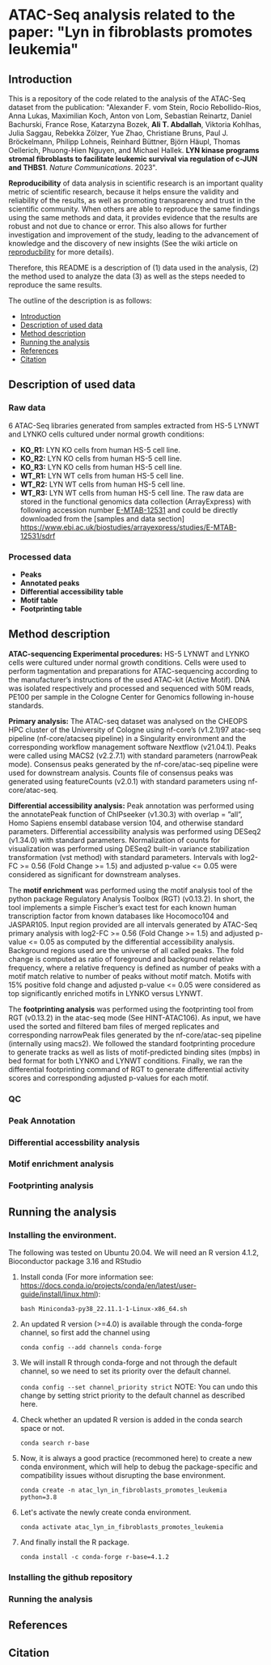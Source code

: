 # ATAC-Seq analysis related to the paper: "Lyn in fibroblasts promotes leukemia"

## Introduction
This is a repository of the code related to the analysis of the ATAC-Seq dataset from the publication: 
"Alexander F. vom Stein, Rocio Rebollido-Rios, Anna Lukas, Maximilian Koch, Anton von Lom, Sebastian Reinartz, Daniel Bachurski, France Rose, Katarzyna Bozek, **Ali T. Abdallah**, Viktoria Kohlhas, Julia Saggau, Rebekka Zölzer, Yue Zhao, Christiane Bruns, Paul J. Bröckelmann, Philipp Lohneis, Reinhard Büttner, Björn Häupl, Thomas Oellerich, Phuong-Hien Nguyen, and Michael Hallek. **LYN kinase programs stromal fibroblasts to facilitate leukemic survival via regulation of c-JUN and THBS1**. _Nature Communications_. 2023".

**Reproducibility** of data analysis in scientific research is an important quality metric of scientific research, because it helps ensure the validity and reliability of the results, as well as promoting transparency and trust in the scientific community. When others are able to reproduce the same findings using the same methods and data, it provides evidence that the results are robust and not due to chance or error. This also allows for further investigation and improvement of the study, leading to the advancement of knowledge and the discovery of new insights (See the wiki article on [reproducbility](https://en.wikipedia.org/wiki/Reproducibility) for more details). 

Therefore, this README is a description of (1) data used in the analysis, (2) the method used to analyze the data (3) as well as the steps needed to reproduce the same results.

The outline of the description is as follows:
- [Introduction](#introduction)
- [Description of used data](#description-of-used-data)
- [Method description](#method-description)
- [Running the analysis](#running-the-analysis)
- [References](#references)
- [Citation](#citation)

## Description of used data

### Raw data
6 ATAC-Seq libraries generated from samples extracted from HS-5 LYNWT and LYNKO cells cultured under normal growth conditions:
- **KO_R1:** LYN KO cells from human HS-5 cell line.
- **KO_R2:** LYN KO cells from human HS-5 cell line.
- **KO_R3:** LYN KO cells from human HS-5 cell line.
- **WT_R1:** LYN WT cells from human HS-5 cell line.
- **WT_R2:** LYN WT cells from human HS-5 cell line.
- **WT_R3:** LYN WT cells from human HS-5 cell line.
The raw data are stored in the functional genomics data collection (ArrayExpress) with following accession number [E-MTAB-12531](https://www.ebi.ac.uk/biostudies/arrayexpress/studies/E-MTAB-12531#) and could be directly downloaded from the [samples and data section] https://www.ebi.ac.uk/biostudies/arrayexpress/studies/E-MTAB-12531/sdrf 

### Processed data
- **Peaks**
- **Annotated peaks**
- **Differential accessibility table**
- **Motif table**
- **Footprinting table**

## Method description

**ATAC-sequencing Experimental procedures:** HS-5 LYNWT and LYNKO cells were cultured under normal
growth conditions. Cells were used to perform tagmentation and preparations for
ATAC-sequencing according to the manufacturer’s instructions of the used ATAC-kit
(Active Motif). DNA was isolated respectively and processed and sequenced with 50M
reads, PE100 per sample in the Cologne Center for Genomics following in-house
standards.

**Primary analysis:** The ATAC-seq dataset was analysed on the CHEOPS HPC cluster
of the University of Cologne using nf-core’s (v1.2.1)97 atac-seq pipeline 
(nf-core/atacseq pipeline) in a Singularity environment and the corresponding workflow
management software Nextflow (v21.04.1). Peaks were called using MACS2
(v2.2.7.1) with standard parameters (narrowPeak mode). Consensus peaks
generated by the nf-core/atac-seq pipeline were used for downstream analysis. Counts 
file of consensus peaks was generated using featureCounts (v2.0.1) with standard
parameters using nf-core/atac-seq.

**Differential accessibility analysis:** Peak annotation was performed using the
annotatePeak function of ChIPseeker (v1.30.3) with overlap = ”all”, Homo Sapiens
ensembl database version 104, and otherwise standard parameters. Differential
accessibility analysis was performed using DESeq2 (v1.34.0) with standard
parameters. Normalization of counts for visualization was performed using DESeq2
built-in variance stabilization transformation (vst method) with standard parameters.
Intervals with log2-FC >= 0.56 (Fold Change >= 1.5) and adjusted p-value <= 0.05 were
considered as significant for downstream analyses.

The **motif enrichment** was performed using the motif analysis tool of the python
package Regulatory Analysis Toolbox (RGT) (v0.13.2). In short, the tool implements a
simple Fischer’s exact test for each known human transcription factor from known
databases like Hocomoco104 and JASPAR105. Input region provided are all intervals
generated by ATAC-Seq primary analysis with log2-FC >= 0.56 (Fold Change >= 1.5)
and adjusted p-value <= 0.05 as computed by the differential accessibility analysis.
Background regions used are the universe of all called peaks. The fold change is
computed as ratio of foreground and background relative frequency, where a relative
frequency is defined as number of peaks with a motif match relative to number of peaks
without motif match. Motifs with 15% positive fold change and adjusted p-value <= 0.05
were considered as top significantly enriched motifs in LYNKO versus LYNWT.

The **footprinting analysis** was performed using the footprinting tool from RGT (v0.13.2)
in the atac-seq mode (See HINT-ATAC106). As input, we have used the sorted and
filtered bam files of merged replicates and corresponding narrowPeak files generated
by the nf-core/atac-seq pipeline (internally using macs2). We followed the standard
footprinting procedure to generate tracks as well as lists of motif-predicted binding sites
(mpbs) in bed format for both LYNKO and LYNWT conditions. Finally, we ran the
differential footprinting command of RGT to generate differential activity scores and
corresponding adjusted p-values for each motif. 

### QC


### Peak Annotation


### Differential accessbility analysis


### Motif enrichment analysis


### Footprinting analysis


## Running the analysis

### Installing the environment.
The following was tested on Ubuntu 20.04. We will need an R version 4.1.2, Bioconductor package 3.16 and RStudio 
1. Install conda (For more information see: https://docs.conda.io/projects/conda/en/latest/user-guide/install/linux.html): 
    
    `bash Miniconda3-py38_22.11.1-1-Linux-x86_64.sh`
    
3. An updated R version (>=4.0) is available through the conda-forge channel, so first add the channel using

    `conda config --add channels conda-forge`

3. We will install R through conda-forge and not through the default channel, so we need to set its priority over the default channel.

     `conda config --set channel_priority strict` 
   NOTE: You can undo this change by setting strict priority to the default channel as described here.

4. Check whether an updated R version is added in the conda search space or not.

    `conda search r-base`

5. Now, it is always a good practice (recommoned here) to create a new conda environment, which will help to debug the package-specific and compatibility issues without disrupting the base environment.

    `conda create -n atac_lyn_in_fibroblasts_promotes_leukemia python=3.8`

6. Let's activate the newly create conda environment.

    `conda activate atac_lyn_in_fibroblasts_promotes_leukemia`

7. And finally install the R package.

    `conda install -c conda-forge r-base=4.1.2`

### Installing the github repository


### Running the analysis

## References

## Citation
